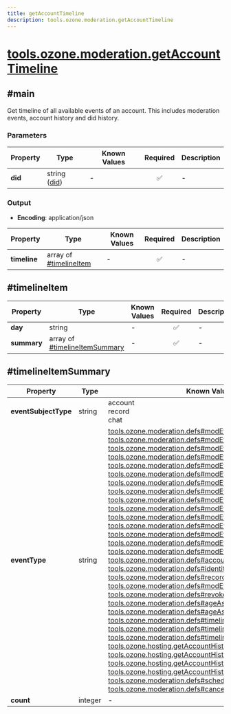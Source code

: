 ```yaml
---
title: getAccountTimeline
description: tools.ozone.moderation.getAccountTimeline
---
```


# [tools.ozone.moderation.getAccountTimeline](https://github.com/myConsciousness/atproto.dart/blob/main/lexicons/tools/ozone/moderation/getAccountTimeline.json)

## #main

Get timeline of all available events of an account. This includes moderation events, account history and did history.

### Parameters

| Property | Type | Known Values | Required | Description |
| --- | --- | --- | :---: | --- |
| **did** | string ([did](https://atproto.com/specs/did)) | - | ✅ | - |

### Output

- **Encoding**: application/json

| Property | Type | Known Values | Required | Description |
| --- | --- | --- | :---: | --- |
| **timeline** | array of [#timelineItem](#timelineitem) | - | ✅ | - |

## #timelineItem

| Property | Type | Known Values | Required | Description |
| --- | --- | --- | :---: | --- |
| **day** | string | - | ✅ | - |
| **summary** | array of [#timelineItemSummary](#timelineitemsummary) | - | ✅ | - |

## #timelineItemSummary

| Property | Type | Known Values | Required | Description |
| --- | --- | --- | :---: | --- |
| **eventSubjectType** | string | account<br/>record<br/>chat | ✅ | - |
| **eventType** | string | [tools.ozone.moderation.defs#modEventTakedown](../../../../lexicons/tools/ozone/moderation/defs.md#modeventtakedown)<br/>[tools.ozone.moderation.defs#modEventReverseTakedown](../../../../lexicons/tools/ozone/moderation/defs.md#modeventreversetakedown)<br/>[tools.ozone.moderation.defs#modEventComment](../../../../lexicons/tools/ozone/moderation/defs.md#modeventcomment)<br/>[tools.ozone.moderation.defs#modEventReport](../../../../lexicons/tools/ozone/moderation/defs.md#modeventreport)<br/>[tools.ozone.moderation.defs#modEventLabel](../../../../lexicons/tools/ozone/moderation/defs.md#modeventlabel)<br/>[tools.ozone.moderation.defs#modEventAcknowledge](../../../../lexicons/tools/ozone/moderation/defs.md#modeventacknowledge)<br/>[tools.ozone.moderation.defs#modEventEscalate](../../../../lexicons/tools/ozone/moderation/defs.md#modeventescalate)<br/>[tools.ozone.moderation.defs#modEventMute](../../../../lexicons/tools/ozone/moderation/defs.md#modeventmute)<br/>[tools.ozone.moderation.defs#modEventUnmute](../../../../lexicons/tools/ozone/moderation/defs.md#modeventunmute)<br/>[tools.ozone.moderation.defs#modEventMuteReporter](../../../../lexicons/tools/ozone/moderation/defs.md#modeventmutereporter)<br/>[tools.ozone.moderation.defs#modEventUnmuteReporter](../../../../lexicons/tools/ozone/moderation/defs.md#modeventunmutereporter)<br/>[tools.ozone.moderation.defs#modEventEmail](../../../../lexicons/tools/ozone/moderation/defs.md#modeventemail)<br/>[tools.ozone.moderation.defs#modEventResolveAppeal](../../../../lexicons/tools/ozone/moderation/defs.md#modeventresolveappeal)<br/>[tools.ozone.moderation.defs#modEventDivert](../../../../lexicons/tools/ozone/moderation/defs.md#modeventdivert)<br/>[tools.ozone.moderation.defs#modEventTag](../../../../lexicons/tools/ozone/moderation/defs.md#modeventtag)<br/>[tools.ozone.moderation.defs#accountEvent](../../../../lexicons/tools/ozone/moderation/defs.md#accountevent)<br/>[tools.ozone.moderation.defs#identityEvent](../../../../lexicons/tools/ozone/moderation/defs.md#identityevent)<br/>[tools.ozone.moderation.defs#recordEvent](../../../../lexicons/tools/ozone/moderation/defs.md#recordevent)<br/>[tools.ozone.moderation.defs#modEventPriorityScore](../../../../lexicons/tools/ozone/moderation/defs.md#modeventpriorityscore)<br/>[tools.ozone.moderation.defs#revokeAccountCredentialsEvent](../../../../lexicons/tools/ozone/moderation/defs.md#revokeaccountcredentialsevent)<br/>[tools.ozone.moderation.defs#ageAssuranceEvent](../../../../lexicons/tools/ozone/moderation/defs.md#ageassuranceevent)<br/>[tools.ozone.moderation.defs#ageAssuranceOverrideEvent](../../../../lexicons/tools/ozone/moderation/defs.md#ageassuranceoverrideevent)<br/>[tools.ozone.moderation.defs#timelineEventPlcCreate](../../../../lexicons/tools/ozone/moderation/defs.md#timelineeventplccreate)<br/>[tools.ozone.moderation.defs#timelineEventPlcOperation](../../../../lexicons/tools/ozone/moderation/defs.md#timelineeventplcoperation)<br/>[tools.ozone.moderation.defs#timelineEventPlcTombstone](../../../../lexicons/tools/ozone/moderation/defs.md#timelineeventplctombstone)<br/>[tools.ozone.hosting.getAccountHistory#accountCreated](../../../../lexicons/tools/ozone/hosting/getAccountHistory.md#accountcreated)<br/>[tools.ozone.hosting.getAccountHistory#emailConfirmed](../../../../lexicons/tools/ozone/hosting/getAccountHistory.md#emailconfirmed)<br/>[tools.ozone.hosting.getAccountHistory#passwordUpdated](../../../../lexicons/tools/ozone/hosting/getAccountHistory.md#passwordupdated)<br/>[tools.ozone.hosting.getAccountHistory#handleUpdated](../../../../lexicons/tools/ozone/hosting/getAccountHistory.md#handleupdated)<br/>[tools.ozone.moderation.defs#scheduleTakedownEvent](../../../../lexicons/tools/ozone/moderation/defs.md#scheduletakedownevent)<br/>[tools.ozone.moderation.defs#cancelScheduledTakedownEvent](../../../../lexicons/tools/ozone/moderation/defs.md#cancelscheduledtakedownevent) | ✅ | - |
| **count** | integer | - | ✅ | - |
